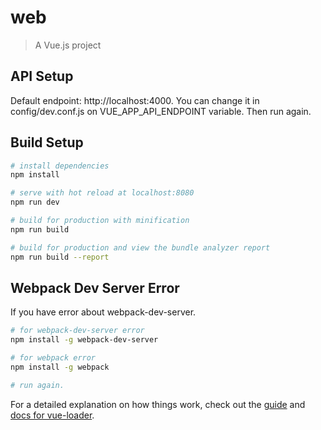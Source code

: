 # web

> A Vue.js project

## API Setup

Default endpoint: http://localhost:4000. You can change it in config/dev.conf.js on VUE_APP_API_ENDPOINT variable. Then run again.

## Build Setup

```bash
# install dependencies
npm install

# serve with hot reload at localhost:8080
npm run dev

# build for production with minification
npm run build

# build for production and view the bundle analyzer report
npm run build --report
```

## Webpack Dev Server Error

If you have error about webpack-dev-server.

```bash
# for webpack-dev-server error
npm install -g webpack-dev-server

# for webpack error
npm install -g webpack

# run again.
```

For a detailed explanation on how things work, check out the [guide](http://vuejs-templates.github.io/webpack/) and [docs for vue-loader](http://vuejs.github.io/vue-loader).
